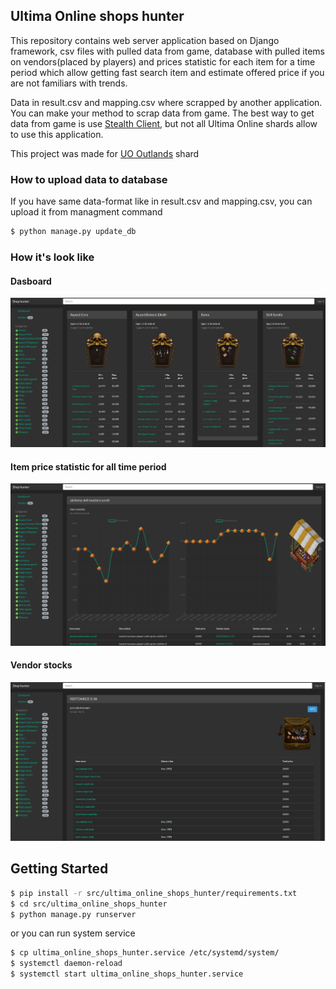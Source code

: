 ## Ultima Online shops hunter
This repository contains web server application based on Django framework, 
csv files with pulled data from game, database with pulled 
items on vendors(placed by players) and prices statistic for each item for a time period which
allow getting fast search item and estimate offered price if you are not familiars with trends.

Data in result.csv and mapping.csv where scrapped by another application. You can make your method to scrap
data from game. The best way to get data from game is use [Stealth Client](https://stealth.od.ua/), but
not all Ultima Online shards allow to use this application.

This project was made for [UO Outlands](https://uooutlands.com/) shard
### How to upload data to database
If you have same data-format like in result.csv and mapping.csv, you can upload it from 
managment command
```bash
$ python manage.py update_db
```
### How it's look like

#### Dasboard
![Alt text](static/Dashboard.png?raw=true "Dashboard with categories and items")

#### Item price statistic for all time period
![Alt text](static/item_statistic.png?raw=true "Item price statistic for all time period")

#### Vendor stocks
![Alt text](static/vendor_stock.png?raw=true "Vendor stocks")


## Getting Started

```bash
$ pip install -r src/ultima_online_shops_hunter/requirements.txt
$ cd src/ultima_online_shops_hunter
$ python manage.py runserver
```
or you can run system service
```bash
$ cp ultima_online_shops_hunter.service /etc/systemd/system/
$ systemctl daemon-reload
$ systemctl start ultima_online_shops_hunter.service
```





